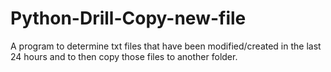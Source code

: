 # Python-Drill-Copy-new-file
A program to determine txt files that have been modified/created in the last 24 hours and to then copy those files to another folder.
